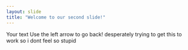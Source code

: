 ```yaml
---
layout: slide
title: "Welcome to our second slide!"
---
```

Your text
Use the left arrow to go back!
desperately trying to get this to work so i dont feel so stupid